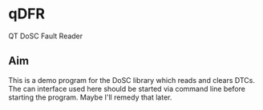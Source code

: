 # qDFR
QT DoSC Fault Reader

## Aim
This is a demo program for the DoSC library which reads and clears DTCs.  The can interface used here should be started via command line before starting the program.  Maybe I'll remedy that later.


